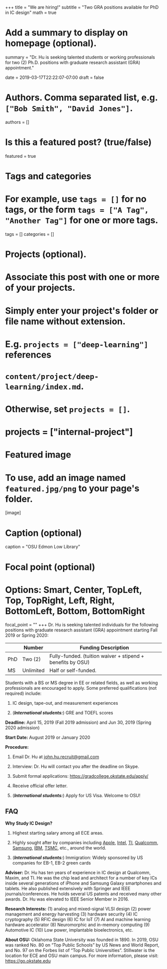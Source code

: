 +++
title = "We are hiring!"
subtitle = "Two GRA positions available for PhD in IC design"
math = true

# Add a summary to display on homepage (optional).
summary = "Dr. Hu is seeking talented students or working professionals for two (2) Ph.D. positions with graduate research assistant (GRA) appointment."

date = 2019-03-17T22:22:07-07:00
draft = false

# Authors. Comma separated list, e.g. `["Bob Smith", "David Jones"]`.
authors = []

# Is this a featured post? (true/false)
featured = true

# Tags and categories
# For example, use `tags = []` for no tags, or the form `tags = ["A Tag", "Another Tag"]` for one or more tags.
tags = []
categories = []

# Projects (optional).
#   Associate this post with one or more of your projects.
#   Simply enter your project's folder or file name without extension.
#   E.g. `projects = ["deep-learning"]` references
#   `content/project/deep-learning/index.md`.
#   Otherwise, set `projects = []`.
# projects = ["internal-project"]

# Featured image
# To use, add an image named `featured.jpg/png` to your page's folder.
[image]
  # Caption (optional)
  caption = "OSU Edmon Low Library"

  # Focal point (optional)
  # Options: Smart, Center, TopLeft, Top, TopRight, Left, Right, BottomLeft, Bottom, BottomRight
  focal_point = ""
+++
Dr. Hu is seeking talented individuals for the following positions with graduate research assistant (GRA) appointment starting Fall 2019 or Spring 2020:

|      |  Number   |       Funding Description       |
| -----| ----------| --------------------------------|
| PhD  | Two (2)   | Fully-funded. (tuition waiver + stipend + benefits by OSU)   |
| MS   | Unlimited | Half or self-funded.            |

Students with a BS or MS degree in EE or related fields, as well as working professionals are encouraged to apply. Some preferred qualifications (not required) include:

1. IC design, tape-out, and measurement experiences

2. (***International students:***) GRE and TOEFL scores

**Deadline:**  April 15, 2019 (Fall 2019 admission) and Jun 30, 2019 (Spring 2020 admission)

**Start Date:** August 2019 or January 2020

**Procedure:**

1. Email Dr. Hu at <john.hu.recruit@gmail.com>

2. Interview: Dr. Hu will contact you after the deadline on Skype.

3. Submit formal applications: <https://gradcollege.okstate.edu/apply/>

4. Receive official offer letter.

5. (***International students:***) Apply for US Visa. Welcome to OSU!

## FAQ

**Why Study IC Design?**

1. Highest starting salary among all ECE areas.

2. Highly sought after by companies including [Apple](https://www.apple.com), [Intel](https://www.intel.com/content/www/us/en/homepage.html), [TI](http://www.ti.com), [Qualcomm](https://www.qualcomm.com), [Samsung](https://www.samsung.com/us/), [IBM](https://www.ibm.com/), [TSMC](https://www.tsmc.com), etc., around the world.

3. (***International students:***) Immigration: Widely sponsored by US companies for EB-1, EB-2 green cards

**Adviser:** Dr. Hu has ten years of experience in IC design at Qualcomm, Maxim, and TI. He was the chip lead and architect for a number of key ICs inside several generations of iPhone and Samsung Galaxy smartphones and tablets. He also published extensively with Springer and IEEE journals/conferences. He holds several US patents and received many other awards. Dr. Hu was elevated to IEEE Senior Member in 2016.

**Research Interests:** (1) analog and mixed-signal VLSI design (2) power management and energy harvesting (3) hardware security (4) IC cryptography (5) RFIC design (6) IC for IoT (7) AI and machine learning hardware accelerator (8) Neuromorphic and in-memory computing (9) Automotive IC (10) Low power, implantable bioelectronics, etc.

**About OSU:** Oklahoma State University was founded in 1890. In 2019, OSU was ranked No. 80 on “Top Public Schools” by US News and World Report, and No. 97 on the Forbes list of “Top Public Universities”. Stillwater is the location for ECE and OSU main campus. For more information, please visit: <https://go.okstate.edu>
